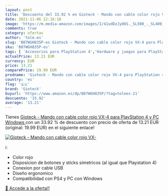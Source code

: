```yaml
---
layout: post
title: 'Descuento del 33.92 % en Gioteck - Mando con cable color rojo VX-'
date: 2021-11-06 22:16:18
image: 'https://m.media-amazon.com/images/I/41udDzJyO6S._SL500_._SL400_.jpg'
comments: true
category: ofertas
author: 'tole.es'
slug: 'B07WGH835P-es Gioteck - Mando con cable color rojo VX-4 para PlayStation...'
sku: 'B07WGH835P-es'
tags: [ 'Accesorios para PlayStation 4','Hardware y juegos para PlayStation 4','Mandos y controles para PlayStation 4','Videojuegos','gioteck','playstation', ]
actualPrice: 13.21 EUR
currency: EUR
price: 13.21
comparePrice: 19.99 EUR
prodname: 'Gioteck - Mando con cable color rojo VX-4 para PlayStation 4 y PC  Windows '
country: 'es'
flag: '🇪🇸'
brand: 'Gioteck'
buyurl: 'https://www.amazon.es/dp/B07WGH835P/?tag=tolees-21'
descuento: '33.92'
average: '13.21'
---
```


Tienes [Gioteck - Mando con cable color rojo VX-4 para PlayStation 4 y PC  Windows ](https://www.amazon.es/dp/B07WGH835P/?tag=tolees-21) con un 33.92 % de descuento con precio de oferta de 13.21 EUR (original: 19.99 EUR) en el siguiente enlace!

[![Gioteck - Mando con cable color rojo VX-](https://m.media-amazon.com/images/I/41udDzJyO6S._SL500_._SL400_.jpg)](https://www.amazon.es/dp/B07WGH835P/?tag=tolees-21)

ℹ️:

- Color rojo
- Disposicion de botones y sticks simetricos (al igual que Playstation 4)
- Conexion por cable USB
- Diseño ergonomico
- Compatibilidad con PS4 y PC con Windows

[🛒 Accede a la oferta!!](https://www.amazon.es/dp/B07WGH835P/?tag=tolees-21)
